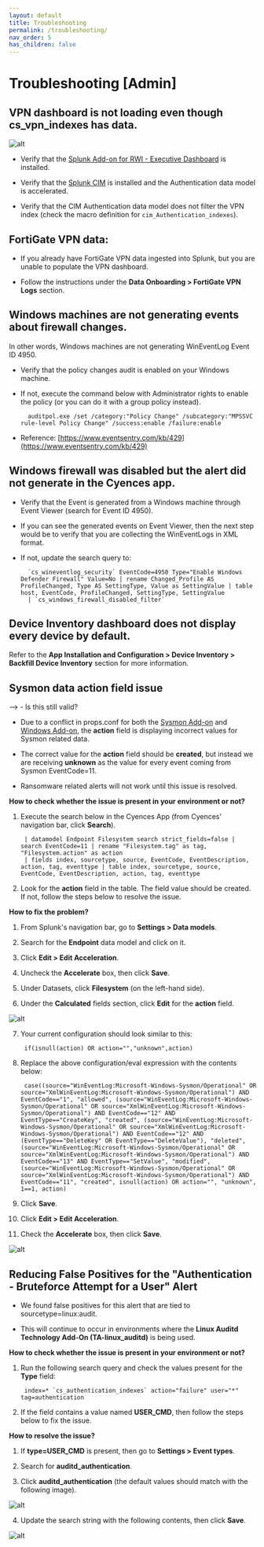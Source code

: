 ```yaml
---
layout: default
title: Troubleshooting
permalink: /troubleshooting/
nav_order: 5
has_children: false
---
```



# Troubleshooting [Admin]

## VPN dashboard is not loading even though cs_vpn_indexes has data.

![alt](https://github.com/CrossRealms/Splunk-Cyences-App-for-Splunk/blob/master/docs/assets/vpn_dashboard_not_loading.png?raw=true)

* Verify that the [Splunk Add-on for RWI - Executive Dashboard](https://splunkbase.splunk.com/app/5063/) is installed.

* Verify that the [Splunk CIM](https://splunkbase.splunk.com/app/1621/) is installed and the Authentication data model is accelerated.

* Verify that the CIM Authentication data model does not filter the VPN index (check the macro definition for `cim_Authentication_indexes`). 

## FortiGate VPN data:

* If you already have FortiGate VPN data ingested into Splunk, but you are unable to populate the VPN dashboard. 

* Follow the instructions under the **Data Onboarding > FortiGate VPN Logs** section. 

## Windows machines are not generating events about firewall changes.

In other words, Windows machines are not generating WinEventLog Event ID 4950. 

* Verify that the policy changes audit is enabled on your Windows machine. 

* If not, execute the command below with Administrator rights to enable the policy (or you can do it with a group policy instead). 

        auditpol.exe /set /category:"Policy Change" /subcategory:"MPSSVC rule-level Policy Change" /success:enable /failure:enable 

* Reference: [https://www.eventsentry.com/kb/429](https://www.eventsentry.com/kb/429)  

## Windows firewall was disabled but the alert did not generate in the Cyences app. 

* Verify that the Event is generated from a Windows machine through Event Viewer (search for Event ID 4950). 

* If you can see the generated events on Event Viewer, then the next step would be to verify that you are collecting the WinEventLogs in XML format. 

* If not, update the search query to: 

        `cs_wineventlog_security` EventCode=4950 Type="Enable Windows Defender Firewall" Value=No | rename Changed_Profile AS ProfileChanged, Type AS SettingType, Value as SettingValue | table host, EventCode, ProfileChanged, SettingType, SettingValue 
        | `cs_windows_firewall_disabled_filter` 


## Device Inventory dashboard does not display every device by default. 

Refer to the **App Installation and Configuration > Device Inventory > Backfill Device Inventory** section for more information.


## Sysmon data action field issue

--> <TODO-Mahir> - Is this still valid?

* Due to a conflict in props.conf for both the [Sysmon Add-on](https://splunkbase.splunk.com/app/1914/) and [Windows Add-on](https://splunkbase.splunk.com/app/742/), the **action** field is displaying incorrect values for Sysmon related data. 

* The correct value for the **action** field should be **created**, but instead we are receiving **unknown** as the value for every event coming from Sysmon EventCode=11. 

* Ransomware related alerts will not work until this issue is resolved. 

**How to check whether the issue is present in your environment or not?** 

1. Execute the search below in the Cyences App (from Cyences' navigation bar, click **Search**).

        | datamodel Endpoint Filesystem search strict_fields=false | search EventCode=11 | rename "Filesystem.tag" as tag, "Filesystem.action" as action
        | fields index, sourcetype, source, EventCode, EventDescription, action, tag, eventtype | table index, sourcetype, source, EventCode, EventDescription, action, tag, eventtype

2. Look for the **action** field in the table. The field value should be created. If not, follow the steps below to resolve the issue.

**How to fix the problem?**

1. From Splunk's navigation bar, go to **Settings > Data models**.

2. Search for the **Endpoint** data model and click on it. 

3. Click **Edit > Edit Acceleration**. 

4. Uncheck the **Accelerate** box, then click **Save**.

5. Under Datasets, click **Filesystem** (on the left-hand side). 

6. Under the **Calculated** fields section, click **Edit** for the **action** field. 

![alt](https://github.com/CrossRealms/Splunk-Cyences-App-for-Splunk/blob/master/docs/assets/filesystem_calculated_fields_action_edit.png?raw=true)

7. Your current configuration should look similar to this: 

        if(isnull(action) OR action="","unknown",action) 

8. Replace the above configuration/eval expression with the contents below: 

        case((source="WinEventLog:Microsoft-Windows-Sysmon/Operational" OR source="XmlWinEventLog:Microsoft-Windows-Sysmon/Operational") AND EventCode=="1", "allowed", (source="WinEventLog:Microsoft-Windows-Sysmon/Operational" OR source="XmlWinEventLog:Microsoft-Windows-Sysmon/Operational") AND EventCode=="12" AND EventType=="CreateKey", "created", (source="WinEventLog:Microsoft-Windows-Sysmon/Operational" OR source="XmlWinEventLog:Microsoft-Windows-Sysmon/Operational") AND EventCode=="12" AND (EventType=="DeleteKey" OR EventType=="DeleteValue"), "deleted", (source="WinEventLog:Microsoft-Windows-Sysmon/Operational" OR source="XmlWinEventLog:Microsoft-Windows-Sysmon/Operational") AND EventCode=="13" AND EventType=="SetValue", "modified", (source="WinEventLog:Microsoft-Windows-Sysmon/Operational" OR source="XmlWinEventLog:Microsoft-Windows-Sysmon/Operational") AND EventCode=="11", "created", isnull(action) OR action="", "unknown", 1==1, action)

9. Click **Save**.

10. Click **Edit > Edit Acceleration**.

11. Check the **Accelerate** box, then click **Save**.  

![alt](https://github.com/CrossRealms/Splunk-Cyences-App-for-Splunk/blob/master/docs/assets/endpoint_edit_acceleration.png?raw=true)

## Reducing False Positives for the "Authentication - Bruteforce Attempt for a User" Alert 

* We found false positives for this alert that are tied to sourcetype=linux:audit. 

* This will continue to occur in environments where the **Linux Auditd Technology Add-On (TA-linux_auditd)** is being used.  

**How to check whether the issue is present in your environment or not?**

1. Run the following search query and check the values present for the **Type** field: 

        index=* `cs_authentication_indexes` action="failure" user="*" tag=authentication 

2. If the field contains a value named **USER_CMD**, then follow the steps below to fix the issue. 

**How to resolve the issue?**

1. If **type=USER_CMD** is present, then go to **Settings > Event types**. 

2. Search for **auditd_authentication**. 

3. Click **auditd_authentication** (the default values should match with the following image). 

![alt](https://github.com/CrossRealms/Splunk-Cyences-App-for-Splunk/blob/master/docs/assets/auditd_authentication_before.png?raw=true)

4. Update the search string with the following contents, then click **Save**. 

![alt](https://github.com/CrossRealms/Splunk-Cyences-App-for-Splunk/blob/master/docs/assets/auditd_authentication_after.png?raw=true)
